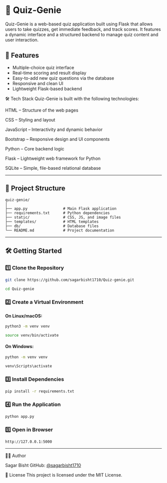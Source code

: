 # 🧠 Quiz-Genie

Quiz-Genie is a web-based quiz application built using Flask that allows users to take quizzes, get immediate feedback, and track scores. It features a dynamic interface and a structured backend to manage quiz content and user interaction.

## 🚀 Features

* Multiple-choice quiz interface
* Real-time scoring and result display
* Easy-to-add new quiz questions via the database
* Responsive and clean UI
* Lightweight Flask-based backend

🛠️ Tech Stack
Quiz-Genie is built with the following technologies:

HTML – Structure of the web pages

CSS – Styling and layout

JavaScript – Interactivity and dynamic behavior

Bootstrap – Responsive design and UI components

Python – Core backend logic

Flask – Lightweight web framework for Python

SQLite – Simple, file-based relational database

---

## 📁 Project Structure

```
quiz-genie/
│
├── app.py                # Main Flask application
├── requirements.txt      # Python dependencies
├── static/               # CSS, JS, and image files
├── templates/            # HTML templates
├── db/                   # Database files
└── README.md             # Project documentation
```

---

## 🛠️ Getting Started

### 1️⃣ Clone the Repository

```bash
git clone https://github.com/sagarbisht1710/Quiz-genie.git
```

```bash
cd Quiz-genie
```

### 2️⃣ Create a Virtual Environment

#### On Linux/macOS:

```bash
python3 -m venv venv
```

```bash
source venv/bin/activate
```

#### On Windows:

```bash
python -m venv venv
```

```bash
venv\Scripts\activate
```

### 3️⃣ Install Dependencies

```bash
pip install -r requirements.txt
```

### 4️⃣ Run the Application

```bash
python app.py
```

### 5️⃣ Open in Browser

```text
http://127.0.0.1:5000
```

---

🧑‍💻 Author

Sagar Bisht
GitHub: [@sagarbisht1710](https://github.com/sagarbisht1710)

📝 License
This project is licensed under the MIT License.
